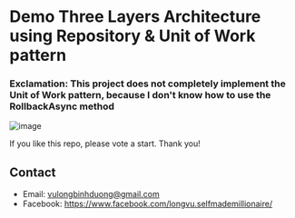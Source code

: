 # Demo Three Layers Architecture using Repository & Unit of Work pattern

### Exclamation: This project does not completely implement the Unit of Work pattern, because I don't know how to use the RollbackAsync method

![image](https://tedu.com.vn/UploadData/images/Repository%20Pattern1.jpg)

If you like this repo, please vote a start. Thank you!

## Contact

- Email: vulongbinhduong@gmail.com
- Facebook: https://www.facebook.com/longvu.selfmademillionaire/
